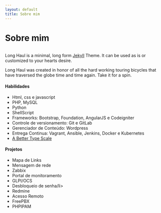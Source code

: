 ```yaml
---
layout: default
title: Sobre mim
---
```


<div class="post">
	<h1 class="pageTitle">Sobre mim</h1>
	<img src="{{ '/assets/img/touring.jpg' | prepend: site.baseurl }}" alt="">
	<p class="intro">Long Haul is a minimal, long form <a href="http://jekyllrb.com">Jekyll</a> Theme. It can be used as is or customized to your hearts desire.</p>
	<p>Long Haul was created in honor of all the hard working touring bicycles that have traversed the globe time and time again. Take it for a spin.</p>
	<h4>Habilidades</h4>
	<ul>
		<li>Html, css e javascript</li>
  		<li>PHP, MySQL</li>
		<li>Python</li>
		<li>ShellScript</li>
  		<li>Frameworks: Bootstrap, Foundation, AngularJS e Codeigniter</li>
		<li>Controle de versionamento: Git e GitLab</li>
		<li>Gerenciador de Conteúdo: Wordpress</li>
		<li>Entrega Continua: Vagrant, Ansible, Jenkins, Docker e Kubernetes</li>
  		<li><a href="http://typecast.com/blog/a-more-modern-scale-for-web-typography">A Better Type Scale</a></li>
  	</ul>
	<h4>Projetos</h4>
	<ul>
		<li>Mapa de Links</li>
		<li>Mensagem de rede</li>
		<li>Zabbix</li>
		<li>Portal de monitoramento</li>
		<li>GLPI/OCS</li>
		<li>Desbloqueio de senha/li>
		<li>Redmine</li>
		<li>Acesso Remoto</li>
		<li>FreePBX</li>
		<li>PHPIPAM</li>
	</ul>
</div>
